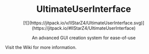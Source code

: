<div align="center">
  <h1>UltimateUserInterface</h1>
  [![](https://jitpack.io/v/IIStarZ4/UltimateUserInterface.svg)](https://jitpack.io/#IIStarZ4/UltimateUserInterface)
  <p>An advanced GUI creation system for ease-of-use</p>
</div>

Visit the Wiki for more information.

